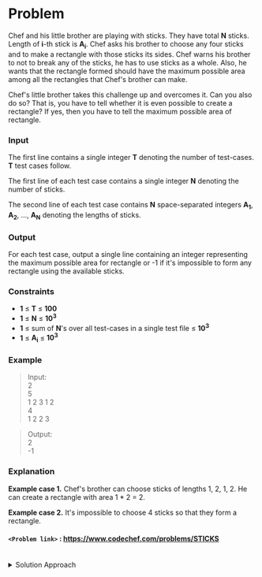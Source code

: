 # Problem
Chef and his little brother are playing with sticks. They have total **N** sticks. Length of **i**\-th stick is **A<sub>i</sub>**. Chef asks his brother to choose any four sticks and to make a rectangle with those sticks its sides. Chef warns his brother to not to break any of the sticks, he has to use sticks as a whole. Also, he wants that the rectangle formed should have the maximum possible area among all the rectangles that Chef's brother can make.

Chef's little brother takes this challenge up and overcomes it. Can you also do so? That is, you have to tell whether it is even possible to create a rectangle? If yes, then you have to tell the maximum possible area of rectangle.

### Input
The first line contains a single integer **T** denoting the number of test-cases. **T** test cases follow.

The first line of each test case contains a single integer **N** denoting the number of sticks.

The second line of each test case contains **N** space-separated integers **A<sub>1</sub>**, **A<sub>2</sub>**, ..., **A<sub>N</sub>** denoting the lengths of sticks.

### Output
For each test case, output a single line containing an integer representing the maximum possible area for rectangle or -1 if it's impossible to form any rectangle using the available sticks.

### Constraints
*   **1** ≤ **T** ≤ **100**
*   **1** ≤ **N** ≤ **10<sup>3</sup>**
*   **1** ≤ sum of **N**'s over all test-cases in a single test file ≤ **10<sup>3</sup>**
*   **1** ≤ **A<sub>i</sub>** ≤ **10<sup>3</sup>**

### Example
>Input:<br/>
2<br/>
5<br/>
1 2 3 1 2<br/>
4<br/>
1 2 2 3<br/>

>Output:<br/>
2<br/>
-1<br/>

### Explanation
**Example case 1.** Chef's brother can choose sticks of lengths 1, 2, 1, 2. He can create a rectangle with area 1 \* 2 = 2.

**Example case 2.** It's impossible to choose 4 sticks so that they form a rectangle.

#### `<Problem link>` : <https://www.codechef.com/problems/STICKS>
<br/>
<details>
  <summary>Solution Approach</summary>
  
  ######
  
  We sort the array in decreasing order and greedily select two greatest values that exists in pairs to get the maximum area rectangle. If such two value's doesn't exists than the answer is -1.
  
  ### References
  
  >https://discuss.codechef.com/questions/82568/sticks-editorial<br/>
  
</details>

